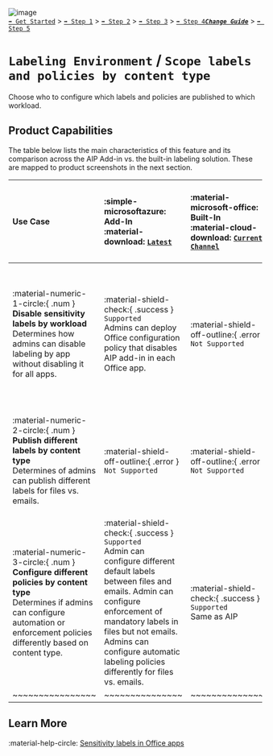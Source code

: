 ![image](https://user-images.githubusercontent.com/43501191/195164735-920ec45a-cd2c-41a1-9d22-6a557ca9ddc3.png)<br>
[`➡️ Get Started`](../../GetStarted.md) > [`➡️ Step 1`](../../AIP2MIPStep1.md) > [`➡️ Step 2`](../../AIP2MIPStep2.md) > [`➡️ Step 3`](../../AIP2MIPStep3.md) > [`➡️ Step 4`](../../AIP2MIPStep4.md)[***`Change Guide`***](../../CompareAIP2MIP.md) > [`➡️ Step 5`](../../AIP2MIPStep5.md)


# `Labeling Environment` / `Scope labels and policies by content type`

Choose who to configure which labels and policies are published to which workload.

## Product Capabilities
The table below lists the main characteristics of this feature and its comparison across the AIP Add-in vs. the built-in labeling solution. These are mapped to product screenshots in the next section. 

| Use Case  | :simple-microsoftazure: Add-In<br>:material-download: [`Latest`](https://learn.microsoft.com/en-us/azure/information-protection/rms-client/unifiedlabelingclient-version-release-history)| :material-microsoft-office: Built-In<br>:material-cloud-download: [`Current Channel`](https://learn.microsoft.com/en-us/microsoft-365/compliance/sensitivity-labels-office-apps#support-for-sensitivity-label-capabilities-in-apps) | :material-microsoft-office: Built-In<br>:material-calendar-clock: `Coming Soon` |
| :--- | :---- | :---- | :---- | 
| :material-numeric-1-circle:{ .num  } **Disable sensitivity labels by workload** <br>Determines how admins can disable labeling by app without disabling it for all apps. | :material-shield-check:{ .success } `Supported`<br>Admins can deploy Office configuration policy that disables AIP add-in in each Office app. | :material-shield-off-outline:{ .error } `Not Supported` |  :material-dev-to:{ .development  } `In Development`<br>Admins can configure a workload without sensitivity labels to disable labeling in that app. |
| :material-numeric-2-circle:{ .num  } **Publish different labels by content type** <br>Determines of admins can publish different labels for files vs. emails. | :material-shield-off-outline:{ .error } `Not Supported` | :material-shield-off-outline:{ .error } `Not Supported` |  :material-dev-to:{ .development  } `In Development`<br>Admins can configure different labels for files vs. emails. |
| :material-numeric-3-circle:{ .num  } **Configure different policies by content type** <br>Determines if admins can configure automation or enforcement policies differently based on content type. | :material-shield-check:{ .success } `Supported`<br>Admin can configure different default labels between files and emails. Admin can configure enforcement of mandatory labels in files but not emails. Admins can configure automatic labeling policies differently for files vs. emails. | :material-shield-check:{ .success } `Supported`<br>Same as AIP | :material-shield-check:{ .success } `Supported`<br>Same as AIP |
| ~~~~~~~~~~~~~~~~ | ~~~~~~~~~~~~~~~ | ~~~~~~~~~~~~~~~ | 


## Learn More

:material-help-circle: [Sensitivity labels in Office apps](https://learn.microsoft.com/en-us/microsoft-365/compliance/sensitivity-labels-office-apps)


<!-- ============ LINKS =========== -->

[AIPLatest]: https://learn.microsoft.com/en-us/azure/information-protection/rms-client/unifiedlabelingclient-version-release-history
[MIPLatest]: https://learn.microsoft.com/en-us/microsoft-365/compliance/sensitivity-labels-office-apps#support-for-sensitivity-label-capabilities-in-apps
